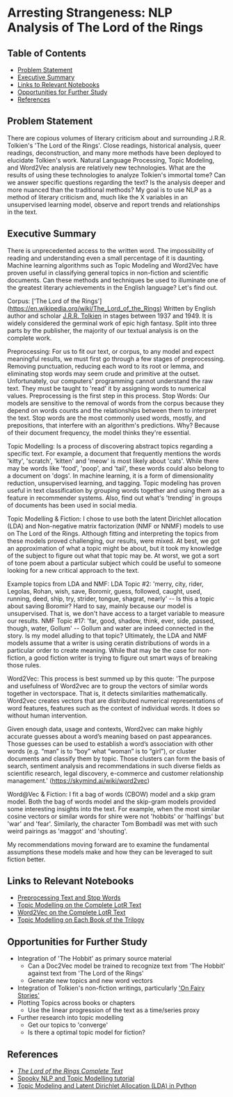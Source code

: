 # Arresting Strangeness: NLP Analysis of The Lord of the Rings

## Table of Contents

* [Problem Statement](#user-content-problem-statement)
* [Executive Summary](#user-content-executive-summary)
* [Links to Relevant Notebooks](#user-content-links-to-relevant-notebooks)
* [Opportunities for Further Study](#user-content-opportunities-for-further-study)
* [References](#user-content-references)

## Problem Statement

There are copious volumes of literary criticism about and surrounding J.R.R. Tolkien's 'The Lord of the Rings'.  Close readings, historical analysis, queer readings, deconstruction, and many more methods have been deployed to elucidate Tolkien's work. Natural Language Processing, Topic Modeling, and Word2Vec analysis are relatively new technologies. What are the results of using these technologies to analyze Tolkien's immortal tome? Can we answer specific questions regarding the text? Is the analysis deeper and more nuanced than the traditional methods?
My goal is to use NLP as a method of literary criticism and, much like the X variables in an unsupervised learning model, observe and report trends and relationships in the text. 

## Executive Summary

There is unprecedented access to the written word. The impossibility of reading and understanding even a small percentage of it is daunting. Machine learning algorithms such as Topic Modeling and Word2Vec have proven useful in classifying general topics in non-fiction and scientific documents. Can these methods and techniques be used to illuminate one of the greatest literary achievements in the English language? Let's find out. 

Corpus: 
['The Lord of the Rings'] (https://en.wikipedia.org/wiki/The_Lord_of_the_Rings) Written by English author and scholar [J.R.R. Tolkien](https://en.wikipedia.org/wiki/J._R._R._Tolkien) in stages between 1937 and 1949. It is widely considered the germinal work of epic high fantasy. 
Split into three parts by the publisher, the majority of our textual analysis is on the complete work. 

Preprocessing: 
For us to fit our text, or corpus, to any model and expect meaningful results, we must first go through a few stages of preprocessing. Removing punctuation, reducing each word to its root or lemma, and eliminating stop words may seem crude and primitive at the outset. Unfortunately, our computers' programming cannot understand the raw text. They must be taught to 'read' it by assigning words to numerical values. Preprocessing is the first step in this process. 
Stop Words:
Our models are sensitive to the removal of words from the corpus because they depend on words counts and the relationships between them to interpret the text. Stop words are the most commonly used words, mostly, and prepositions, that interfere with an algorithm's predictions. Why? Because of their document frequency, the model thinks they're essential. 

Topic Modelling: 
Is a process of discovering abstract topics regarding a specific text. For example, a document that frequently mentions the words 'kitty', 'scratch', 'kitten' and 'meow' is most likely about 'cats'. While there may be words like 'food', 'poop', and 'tail', these words could also belong to a document on 'dogs'. In machine learning, it is a form of dimensionality reduction, unsupervised learning, and tagging. Topic modeling has proven useful in text classification by grouping words together and using them as a feature in recommender systems. Also, find out what's 'trending' in groups of documents has been used in social media. 

Topic Modelling & Fiction: 
I chose to use both the latent Dirichlet allocation (LDA) and Non-negative matrix factorization (NMF or NNMF) models to use on The Lord of the Rings. Although fitting and interpreting the topics from these models proved challenging, our results, were mixed. At best, we got an approximation of what a topic might be about, but it took my knowledge of the subject to figure out what that topic may be. At worst, we got a sort of tone poem about a particular subject which could be useful to someone looking for a new critical approach to the text. 

Example topics from LDA and NMF:
LDA Topic #2: 'merry, city, rider, Legolas, Rohan, wish, save, Boromir, guess, followed, caught, used, running, deed, ship, try, strider, tongue, shagrat, nearly' -- Is this a topic about saving Boromir? Hard to say, mainly because our model is unsupervised. That is, we don't have access to a target variable to measure our results. 
NMF Topic #17: 'far, good, shadow, think, ever, side, passed, though, water, Gollum' -- Gollum and water are indeed connected in the story. Is my model alluding to that topic?
Ultimately, the LDA and NMF models assume that a writer is using ceratin distributions of words in a particular order to create meaning. While that may be the case for non-fiction, a good fiction writer is trying to figure out smart ways of breaking those rules. 

Word2Vec:
This process is best summed up by this quote: 'The purpose and usefulness of Word2vec are to group the vectors of similar words together in vectorspace. That is, it detects similarities mathematically. Word2vec creates vectors that are distributed numerical representations of word features, features such as the context of individual words. It does so without human intervention.

Given enough data, usage and contexts, Word2vec can make highly accurate guesses about a word’s meaning based on past appearances. Those guesses can be used to establish a word’s association with other words (e.g. “man” is to “boy” what “woman” is to “girl”), or cluster documents and classify them by topic. Those clusters can form the basis of search, sentiment analysis and recommendations in such diverse fields as scientific research, legal discovery, e-commerce and customer relationship management.' (https://skymind.ai/wiki/word2vec)

Word@Vec & Fiction: 
I fit a bag of words (CBOW) model and a skip gram model. Both the bag of words model and the skip-gram models provided some interesting insights into the text. For example, when the most similar cosine vectors or similar words for shire were not 'hobbits' or 'halflings' but 'war' and 'fear'. Similarly, the character Tom Bombadil was met with such weird pairings as 'maggot' and 'shouting'. 

My recommendations moving forward are to examine the fundamental assumptions these models make and how they can be leveraged to suit fiction better. 


## Links to Relevant Notebooks
* [Preprocessing Text and Stop Words](https://github.com/JDHazard/tolkien_nlp_capstone/blob/master/preprocessing_stopwords_plotly.ipynb)
* [Topic Modelling on the Complete LotR Text](https://github.com/JDHazard/tolkien_nlp_capstone/blob/master/topic_modeling_LotR_complete.ipynb)
* [Word2Vec on the Complete LotR Text](https://github.com/JDHazard/tolkien_nlp_capstone/blob/master/word2vec_lotr_complete.ipynb)
* [Topic Modelling on Each Book of the Trilogy](https://github.com/JDHazard/tolkien_nlp_capstone/tree/master/topic_modelling_books_trilogy)


## Opportunities for Further Study

* Integration of 'The Hobbit' as primary source material
    - Can a Doc2Vec model be trained to recognize text from 'The Hobbit' against text from 'The Lord of the Rings'
    - Generate new topics and new word vectors
* Integration of Tolkien's non-fiction writings, particularly ['On Fairy Stories'](http://heritagepodcast.com/wp-content/uploads/Tolkien-On-Fairy-Stories-subcreation.pdf)
* Plotting Topics across books or chapters
    - Use the linear progression of the text as a time/series proxy
* Further research into topic modelling 
    - Get our topics to 'converge'
    - Is there a optimal topic model for fiction?

## References
* [*The Lord of the Rings Complete Text*](https://archive.org/details/TheLordOfTheRing1TheFellowshipOfTheRing)
* [Spooky NLP and Topic Modelling tutorial](https://www.kaggle.com/arthurtok/spooky-nlp-and-topic-modelling-tutorial)
* [Topic Modeling and Latent Dirichlet Allocation (LDA) in Python](https://towardsdatascience.com/topic-modeling-and-latent-dirichlet-allocation-in-python-9bf156893c24)
